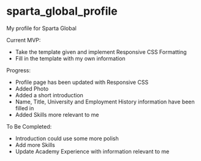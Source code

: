# sparta_global_profile
My profile for Sparta Global

Current MVP:
* Take the template given and implement Responsive CSS Formatting
* Fill in the template with my own information

Progress:
* Profile page has been updated with Responsive CSS
* Added Photo
* Added a short introduction
* Name, Title, University and Employment History information have been filled in
* Added Skills more relevant to me


To Be Completed:
* Introduction could use some more polish
* Add more Skills
* Update Academy Experience with information relevant to me
